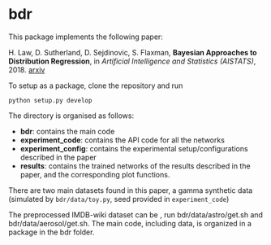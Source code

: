 # bdr
This package implements the following paper: 

H. Law, D. Sutherland, D. Sejdinovic, S. Flaxman, __Bayesian Approaches to Distribution Regression__, in _Artificial Intelligence and Statistics (AISTATS)_, 2018. [arxiv](https://arxiv.org/abs/1705.04293)


To setup as a package, clone the repository and run
```
python setup.py develop
```

The directory is organised as follows:
* __bdr__: contains the main code
* __experiment_code__: contains the API code for all the networks
* __experiment_config__: contains the experimental setup/configurations described in the paper
* __results__: contains the trained networks of the results described in the paper, and the corresponding plot functions.

There are two main datasets found in this paper, a gamma synthetic data (simulated by `bdr/data/toy.py`, seed provided in `experiment_code`)

The preprocessed IMDB-wiki dataset can be , run bdr/data/astro/get.sh and bdr/data/aerosol/get.sh. The main code, including data, is organized in a package in the bdr folder.
